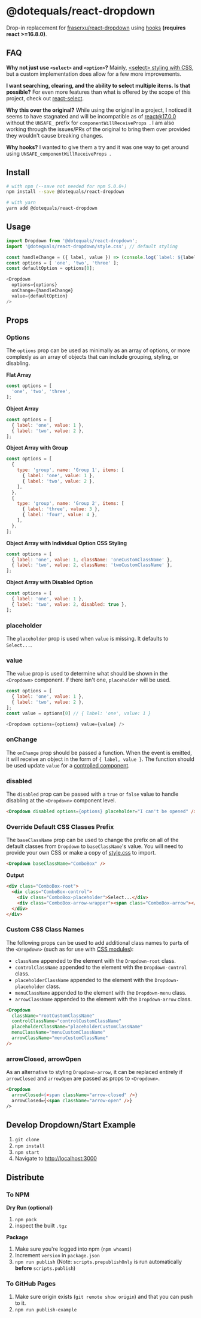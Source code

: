 # @dotequals/react-dropdown
 Drop-in replacement for [fraserxu/react-dropdown](https://github.com/fraserxu/react-dropdown) using [hooks](https://reactjs.org/docs/hooks-intro.html) **(requires react >=16.8.0)**.

## FAQ
**Why not just use `<select>` and `<option>`?** Mainly, [\<select\> styling with CSS](https://developer.mozilla.org/en-US/docs/Web/HTML/Element/select#Styling_with_CSS), but a custom implementation does allow for a few more improvements.

**I want searching, clearing, and the ability to select multiple items. Is that possible?** For even more features than what is offered by the scope of this project, check out [react-select](https://github.com/JedWatson/react-select).

**Why this over the original?** While using the original in a project, I noticed it seems to have stagnated and will be incompatible as of react@17.0.0 without the `UNSAFE_` prefix for `componentWillReceiveProps `. I am also working through the issues/PRs of the original to bring them over provided they wouldn't cause breaking changes.

**Why hooks?** I wanted to give them a try and it was one way to get around using `UNSAFE_componentWillReceiveProps `.

## Install
```bash
# with npm (--save not needed for npm 5.0.0+)
npm install --save @dotequals/react-dropdown
```
```bash
# with yarn
yarn add @dotequals/react-dropdown
```

## Usage
```js
import Dropdown from '@dotequals/react-dropdown';
import '@dotequals/react-dropdown/style.css'; // default styling

const handleChange = ({ label, value }) => (console.log(`label: ${label}, value: ${value}`));
const options = [ 'one', 'two', 'three' ];
const defaultOption = options[0];

<Dropdown
  options={options}
  onChange={handleChange}
  value={defaultOption}
/>
```

## Props

### Options
The `options` prop can be used as minimally as an array of options, or more complexly as an array of objects that can include grouping, styling, or disabling.

**Flat Array**
```js
const options = [
  'one', 'two', 'three',
];
```

**Object Array**
```js
const options = [
  { label: 'one', value: 1 },
  { label: 'two', value: 2 },
];
```

**Object Array with Group**
```js
const options = [
  {
    type: 'group', name: 'Group 1', items: [
      { label: 'one', value: 1 },
      { label: 'two', value: 2 },
    ],
  },
  {
    type: 'group', name: 'Group 2', items: [
      { label: 'three', value: 3 },
      { label: 'four', value: 4 },
    ],
  },
];
```

**Object Array with Individual Option CSS Styling**
```js
const options = [
  { label: 'one', value: 1, className: 'oneCustomClassName' },
  { label: 'two', value: 2, className: 'twoCustomClassName' },
];
```

**Object Array with Disabled Option**
```js
const options = [
  { label: 'one', value: 1 },
  { label: 'two', value: 2, disabled: true },
];
```

### placeholder
The `placeholder` prop is used when `value` is missing. It defaults to `Select...`.

### value
The `value` prop is used to determine what should be shown in the `<Dropdown>` component. If there isn't one, `placeholder` will be used.

```js
const options = [
  { label: 'one', value: 1 },
  { label: 'two', value: 2 },
];
const value = options[0] // { label: 'one', value: 1 }

<Dropdown options={options} value={value} />
```

### onChange
The `onChange` prop should be passed a function. When the event is emitted, it will receive an object in the form of `{ label, value }`. The function should be used update `value` for a [controlled component](https://reactjs.org/docs/forms.html#controlled-components).


### disabled
The `disabled` prop can be passed with a `true` or `false` value to handle disabling at the `<Dropdown>` component level.

```html
<Dropdown disabled options={options} placeholder="I can't be opened" />
```

### Override Default CSS Classes Prefix
The `baseClassName` prop can be used to change the prefix on all of the default classes from `Dropdown` to `baseClassName`'s value. You will need to provide your own CSS or make a copy of [style.css](./src/style.css) to import.
```html
<Dropdown baseClassName="ComboBox" />
```
**Output**
```html
<div class="ComboBox-root">
  <div class="ComboBox-control">
    <div class="ComboBox-placeholder">Select...</div>
    <div class="ComboBox-arrow-wrapper"><span class="ComboBox-arrow"></span></div>
  </div>
</div>
```

### Custom CSS Class Names
The following props can be used to add additional class names to parts of the `<Dropdown>` (such as for use with [CSS modules](https://github.com/css-modules/css-modules)):
- `className` appended to the element with the `Dropdown-root` class.
- `controlClassName` appended to the element with the `Dropdown-control` class.
- `placeholderClassName` appended to the element with the `Dropdown-placeholder` class.
- `menuClassName` appended to the element with the `Dropdown-menu` class.
- `arrowClassName` appended to the element with the `Dropdown-arrow` class.

```html
<Dropdown
  className="rootCustomClassName"
  controlClassName="controlCustomClassName"
  placeholderClassName="placeholderCustomClassName"
  menuClassName="menuCustomClassName"
  arrowClassName="menuCustomClassName"
/>
```

### arrowClosed, arrowOpen
As an alternative to styling `Dropdown-arrow`, it can be replaced entirely if `arrowClosed` and `arrowOpen` are passed as props to `<Dropdown>`.

```html
<Dropdown 
  arrowClosed={<span className="arrow-closed" />}
  arrowClosed={<span className="arrow-open" />}
/>
```

## Develop Dropdown/Start Example
1. `git clone`
2. `npm install`
3. `npm start`
4. Navigate to [http://localhost:3000](http://localhost:3000)

## Distribute
### To NPM
**Dry Run (optional)**
1. `npm pack`
2. inspect the built `.tgz`

**Package**
1. Make sure you're logged into npm (`npm whoami`)
1. Increment `version` in `package.json`
2. `npm run publish` (Note: `scripts.prepublishOnly` is run automatically **before** `scripts.publish`)

### To GitHub Pages
1. Make sure origin exists (`git remote show origin`) and that you can push to it.
2. `npm run publish-example`
